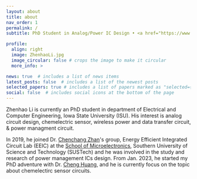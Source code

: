 ```yaml
---
layout: about
title: about
nav_order: 1
permalink: /
subtitle: PhD Student in Analog/Power IC Design • <a href="https://www.ece.iastate.edu/">ECpE</a> • <a href="https://www.iastate.edu/">Iowa State University</a>

profile:
  align: right
  image: ZhenhaoLi.jpg
  image_circular: false # crops the image to make it circular
  more_info: >

news: true  # includes a list of news items
latest_posts: false  # includes a list of the newest posts
selected_papers: true # includes a list of papers marked as "selected={true}"
social: false  # includes social icons at the bottom of the page
---
```


Zhenhao Li is currently an PhD student in department of Electrical and Computer Engineering, Iowa State University (ISU). His interest is analog circuit design, chemelectric sensor, wireless power and data transfer circuit, & power managment circuit.

In 2019, he joined Dr. [Chenchang Zhan](https://www.sustech.edu.cn/en/faculties/english-zhan-chenchang.html)'s group, Energy Efficient Integrated Circuit Lab (EEIC) at the [School of Microelectronics](https://sme.sustech.edu.cn/en/), Southern University of Science and Technology (SUSTech) and he was involved in the study and research of power management ICs design. From Jan. 2023, he started my PhD adventure with Dr. [Cheng Huang](https://www.ece.iastate.edu/chengh/), and he is currently focus on the topic about chemelectirc sensor circuits.

<!-- Write your biography here. Tell the world about yourself. Link to your favorite [subreddit](http://reddit.com). You can put a picture in, too. The code is already in, just name your picture `prof_pic.jpg` and put it in the `img/` folder.

Put your address / P.O. box / other info right below your picture. You can also disable any of these elements by editing `profile` property of the YAML header of your `_pages/about.md`. Edit `_bibliography/papers.bib` and Jekyll will render your [publications page](/al-folio/publications/) automatically.

Link to your social media connections, too. This theme is set up to use [Font Awesome icons](https://fontawesome.com/) and [Academicons](https://jpswalsh.github.io/academicons/), like the ones below. Add your Facebook, Twitter, LinkedIn, Google Scholar, or just disable all of them. -->

<!-- 
    <p>3201 Coover Hall</p>
    <p>Iowa State University</p>
    <p>Ames, IA 50011</p> -->